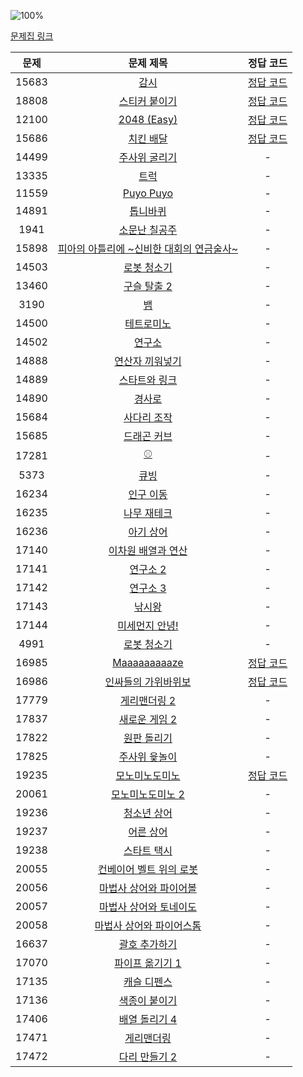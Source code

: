 ![100%](https://progress-bar.dev/7/?scale=53&title=progress&width=500&color=babaca&suffix=/53)

[문제집 링크](https://www.acmicpc.net/workbook/view/7316)

| 문제 | 문제 제목 | 정답 코드 |
| :--: | :--: | :--: |
| 15683 | [감시](https://www.acmicpc.net/problem/15683) | [정답 코드](../0x0D/solutions/15683.cpp) |
| 18808 | [스티커 붙이기](https://www.acmicpc.net/problem/18808) | [정답 코드](../0x0D/solutions/18808.cpp) |
| 12100 | [2048 (Easy)](https://www.acmicpc.net/problem/12100) | [정답 코드](../0x0D/solutions/12100.cpp) |
| 15686 | [치킨 배달](https://www.acmicpc.net/problem/15686) | [정답 코드](../0x0D/solutions/15686.cpp) |
| 14499 | [주사위 굴리기](https://www.acmicpc.net/problem/14499) | - |
| 13335 | [트럭](https://www.acmicpc.net/problem/13335) | - |
| 11559 | [Puyo Puyo](https://www.acmicpc.net/problem/11559) | - |
| 14891 | [톱니바퀴](https://www.acmicpc.net/problem/14891) | - |
| 1941 | [소문난 칠공주](https://www.acmicpc.net/problem/1941) | - |
| 15898 | [피아의 아틀리에 ~신비한 대회의 연금술사~](https://www.acmicpc.net/problem/15898) | - |
| 14503 | [로봇 청소기](https://www.acmicpc.net/problem/14503) | - |
| 13460 | [구슬 탈출 2](https://www.acmicpc.net/problem/13460) | - |
| 3190 | [뱀](https://www.acmicpc.net/problem/3190) | - |
| 14500 | [테트로미노](https://www.acmicpc.net/problem/14500) | - |
| 14502 | [연구소](https://www.acmicpc.net/problem/14502) | - |
| 14888 | [연산자 끼워넣기](https://www.acmicpc.net/problem/14888) | - |
| 14889 | [스타트와 링크](https://www.acmicpc.net/problem/14889) | - |
| 14890 | [경사로](https://www.acmicpc.net/problem/14890) | - |
| 15684 | [사다리 조작](https://www.acmicpc.net/problem/15684) | - |
| 15685 | [드래곤 커브](https://www.acmicpc.net/problem/15685) | - |
| 17281 | [⚾](https://www.acmicpc.net/problem/17281) | - |
| 5373 | [큐빙](https://www.acmicpc.net/problem/5373) | - |
| 16234 | [인구 이동](https://www.acmicpc.net/problem/16234) | - |
| 16235 | [나무 재테크](https://www.acmicpc.net/problem/16235) | - |
| 16236 | [아기 상어](https://www.acmicpc.net/problem/16236) | - |
| 17140 | [이차원 배열과 연산](https://www.acmicpc.net/problem/17140) | - |
| 17141 | [연구소 2](https://www.acmicpc.net/problem/17141) | - |
| 17142 | [연구소 3](https://www.acmicpc.net/problem/17142) | - |
| 17143 | [낚시왕](https://www.acmicpc.net/problem/17143) | - |
| 17144 | [미세먼지 안녕!](https://www.acmicpc.net/problem/17144) | - |
| 4991 | [로봇 청소기](https://www.acmicpc.net/problem/4991) | - |
| 16985 | [Maaaaaaaaaze](https://www.acmicpc.net/problem/16985) | [정답 코드](../0x0D/solutions/16985.cpp) |
| 16986 | [인싸들의 가위바위보](https://www.acmicpc.net/problem/16986) | [정답 코드](../0x0D/solutions/16986.cpp) |
| 17779 | [게리맨더링 2](https://www.acmicpc.net/problem/17779) | - |
| 17837 | [새로운 게임 2](https://www.acmicpc.net/problem/17837) | - |
| 17822 | [원판 돌리기](https://www.acmicpc.net/problem/17822) | - |
| 17825 | [주사위 윷놀이](https://www.acmicpc.net/problem/17825) | - |
| 19235 | [모노미노도미노](https://www.acmicpc.net/problem/19235) | [정답 코드](../0x0D/solutions/19235.cpp) |
| 20061 | [모노미노도미노 2](https://www.acmicpc.net/problem/20061) | - |
| 19236 | [청소년 상어](https://www.acmicpc.net/problem/19236) | - |
| 19237 | [어른 상어](https://www.acmicpc.net/problem/19237) | - |
| 19238 | [스타트 택시](https://www.acmicpc.net/problem/19238) | - |
| 20055 | [컨베이어 벨트 위의 로봇](https://www.acmicpc.net/problem/20055) | - |
| 20056 | [마법사 상어와 파이어볼](https://www.acmicpc.net/problem/20056) | - |
| 20057 | [마법사 상어와 토네이도](https://www.acmicpc.net/problem/20057) | - |
| 20058 | [마법사 상어와 파이어스톰](https://www.acmicpc.net/problem/20058) | - |
| 16637 | [괄호 추가하기](https://www.acmicpc.net/problem/16637) | - |
| 17070 | [파이프 옮기기 1](https://www.acmicpc.net/problem/17070) | - |
| 17135 | [캐슬 디펜스](https://www.acmicpc.net/problem/17135) | - |
| 17136 | [색종이 붙이기](https://www.acmicpc.net/problem/17136) | - |
| 17406 | [배열 돌리기 4](https://www.acmicpc.net/problem/17406) | - |
| 17471 | [게리맨더링](https://www.acmicpc.net/problem/17471) | - |
| 17472 | [다리 만들기 2](https://www.acmicpc.net/problem/17472) | - |
